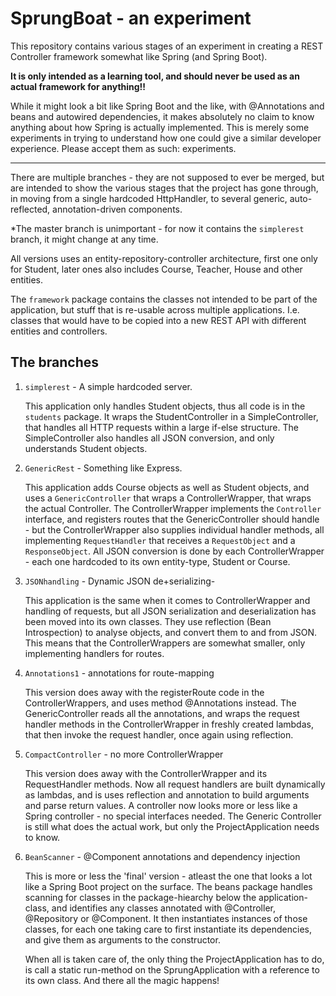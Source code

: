 # SprungBoat - an experiment

This repository contains various stages of an experiment in creating a REST Controller framework somewhat like Spring (and Spring Boot).

**It is only intended as a learning tool, and should never be used as an actual framework for anything!!**

While it might look a bit like Spring Boot and the like, with @Annotations and beans and autowired dependencies, it makes absolutely no claim 
to know anything about how Spring is actually implemented. This is merely some experiments in trying to understand how one could give a
similar developer experience. Please accept them as such: experiments.

---

There are multiple branches - they are not supposed to ever be merged, but are intended to show the various stages that the project has gone through,
in moving from a single hardcoded HttpHandler, to several generic, auto-reflected, annotation-driven components.

*The master branch is unimportant - for now it contains the ```simplerest``` branch, it might change at any time.

All versions uses an entity-repository-controller architecture, first one only for Student, later ones also includes Course, Teacher, House and other entities.

The ```framework``` package contains the classes not intended to be part of the application, but stuff that is re-usable across
multiple applications. I.e. classes that would have to be copied into a new REST API with different entities and controllers.


## The branches

1. ```simplerest``` - A simple hardcoded server.

   This application only handles Student objects, thus all code is in the ```students``` package.
   It wraps the StudentController in a SimpleController, that handles all HTTP requests within a large if-else structure.
   The SimpleController also handles all JSON conversion, and only understands Student objects.
   
2. ```GenericRest``` - Something like Express.

   This application adds Course objects as well as Student objects, and uses a ```GenericController``` that wraps a 
   ControllerWrapper, that wraps the actual Controller.
   The ControllerWrapper implements the ```Controller``` interface, and registers routes that the GenericController should 
   handle - but the ControllerWrapper also supplies individual handler methods, all implementing ```RequestHandler``` that 
   receives a ```RequestObject``` and a ```ResponseObject```. 
   All JSON conversion is done by each ControllerWrapper - each one hardcoded to its own entity-type, Student or Course.
  
3. ```JSONhandling``` - Dynamic JSON de+serializing-

   This application is the same when it comes to ControllerWrapper and handling of requests, but all JSON serialization and deserialization
   has been moved into its own classes. They use reflection (Bean Introspection) to analyse objects, and convert them to and from JSON.
   This means that the ControllerWrappers are somewhat smaller, only implementing handlers for routes.

4. ```Annotations1``` - annotations for route-mapping

   This version does away with the registerRoute code in the ControllerWrappers, and uses method @Annotations instead.
   The GenericController reads all the annotations, and wraps the request handler methods in the ControllerWrapper in
   freshly created lambdas, that then invoke the request handler, once again using reflection.

5. ```CompactController``` - no more ControllerWrapper

   This version does away with the ControllerWrapper and its RequestHandler methods. Now all request handlers are built
   dynamically as lambdas, and is uses reflection and annotation to build arguments and parse return values.
   A controller now looks more or less like a Spring controller - no special interfaces needed.
   The Generic Controller is still what does the actual work, but only the ProjectApplication needs to know.

6. ```BeanScanner``` - @Component annotations and dependency injection

   This is more or less the 'final' version - atleast the one that looks a lot like a Spring Boot project on the surface.
   The beans package handles scanning for classes in the package-hiearchy below the application-class, and identifies any
   classes annotated with @Controller, @Repository or @Component. It then instantiates instances of those classes, for 
   each one taking care to first instantiate its dependencies, and give them as arguments to the constructor.
   
   When all is taken care of, the only thing the ProjectApplication has to do, is call a static run-method on the 
   SprungApplication with a reference to its own class. And there all the magic happens!



